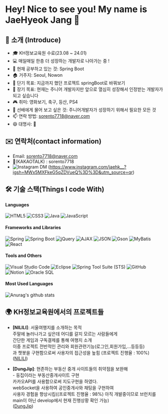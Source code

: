 # Hey! Nice to see you! My name is JaeHyeok Jang 👋
## 🙌 소개 (Introduce)
- 🎓 KH정보교육원 수료(23.08 ~ 24.01)
- 💻 매일매일 한층 더 성장하는 개발자로 나아가는 중 !  
- 🌱 현재 공부하고 있는 것: Spring Boot 
- 🏠 거주지: Seoul, Nowon
- 🎯 단기 목표: 지금까지 했던 프로젝트 springBoot로 바꿔보기 
- 🌟 장기 목표: 현재는 주니어 개발자지만 앞으로 열심히 성장해서 인정받는 개발자가 되고 싶습니다
- 🎮 취미: 영화보기, 축구, 등산, PS4
- 💬 선배에게 물어 보고 싶은 것: 주니어개발자가 성장하기 위해서 필요한 모든 것
- 📫 연락 방법: sorento7718@naver.com
- 😄 대명사: 👨

  


## ✉️ 연락처(contact information)
- Email: sorento7718@naver.com
- 💬(KAKAOTALK) : sorento7718
- ![Instagram DM](https://img.shields.io/badge/Instagram-DM-blue?style=flat&logo=instagram&logoColor=white) (https://www.instagram.com/jaehk__?igsh=MWx5MXFkeG5qZDVueQ%3D%3D&utm_source=qr)
  
## 🛠 기술 스택(Things I code With)

#### Languages
![HTML5](https://img.shields.io/badge/-HTML5-%23E34F26?style=flat&logo=html5&logoColor=white)
![CSS3](https://img.shields.io/badge/-CSS3-%231572B6?style=flat&logo=css3&logoColor=white)
![Java](https://img.shields.io/badge/-Java-%23ED8B00?style=flat&logo=java&logoColor=white)
![JavaScript](https://img.shields.io/badge/-JavaScript-%23F7DF1E?style=flat&logo=javascript&logoColor=black)

#### Frameworks and Libraries
![Spring](https://img.shields.io/badge/-Spring-%236DB33F?style=flat&logo=spring&logoColor=white)
![Spring Boot](https://img.shields.io/badge/Spring_Boot-6DB33F?style=flat&logo=spring-boot&logoColor=white)
![jQuery](https://img.shields.io/badge/-jQuery-%230769AD?style=flat&logo=jquery&logoColor=white)
![AJAX](https://img.shields.io/badge/-AJAX-%23404D59?style=flat)
![JSON](https://img.shields.io/badge/-JSON-%23000000?style=flat&logo=json&logoColor=white)
![Gson](https://img.shields.io/badge/-Gson-%23758A93?style=flat)
![MyBatis](https://img.shields.io/badge/-MyBatis-%23E34F26?style=flat)
![React](https://img.shields.io/badge/-React-%2361DAFB?style=flat&logo=react&logoColor=black)

#### Tools and Others
![Visual Studio Code](https://img.shields.io/badge/-VS%20Code-%23007ACC?style=flat&logo=visual-studio-code&logoColor=white)
![Eclipse](https://img.shields.io/badge/-Eclipse-%232C2255?style=flat&logo=eclipse-ide&logoColor=white)
![Spring Tool Suite (STS)](https://img.shields.io/badge/-Spring%20Tool%20Suite-%236DB33F?style=flat&logo=spring&logoColor=white)
![GitHub](https://img.shields.io/badge/-GitHub-%23181717?style=flat&logo=github&logoColor=white)
![Notion](https://img.shields.io/badge/-Notion-%23000000?style=flat&logo=notion&logoColor=white)
![Oracle SQL](https://img.shields.io/badge/-Oracle%20SQL-%23F80000?style=flat&logo=oracle&logoColor=white)

#### Most Used Languages
![Anurag's github stats](https://github-readme-stats.vercel.app/api?username=JaeHyeok718&show_icons=true&theme=tokyonight)





## 🌍 KH정보교육원에서의 프로젝트들

- **[NILILI]**: 서울여행지를 소개하는 목적  
주말에 놀러나가고 싶은데 어디를 갈지 모르는 사람들에게  
간단한 게임과 구독결제를 통해 여행지 소개   
이중 프로젝트 전반적인 관리와 회원관련기능(로그인,회원가입,...등등등)  
과 챗봇을 구현함으로써 사용자의 접근성을 높힘 (프로젝트 진행율 : 100%)  
 ([NILILI](https://github.com/JaeHyeok718/SemiProject))

- **[DungJip]**: 현존하는 부동산 중개 사이트들의 취약점을 보완해  
          -       둥집이라는 부동산중개사이트 구현  
                  카카오API를 사용함으로써 지도구현을 하였다.  
                  webSocket을 사용하여 공인중개사와 채팅을 구현하여  
                  사용자 경험을 향상시킴((프로젝트 진행율 : 98%) 아직 개발중이므로 브런치를 main이 아닌 develop에서 현재 진행상황 확인 가능)  
              ([DungJip](https://github.com/JaeHyeok718/DungJip))
